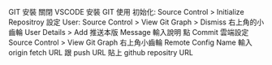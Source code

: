 GIT
安裝
關閉 VSCODE
安裝 GIT
使用
初始化: Source Control > Initialize Repositroy
設定 User: Source Control > View Git Graph > Dismiss
右上角的小齒輪 User Details > Add
推送本版
Message 輸入說明
點 Commit
雲端設定
Source Control > View Git Graph
右上角小齒輪 Remote Config
Name 輸入 origin
fetch URL 跟 push URL 貼上 github repositry URL